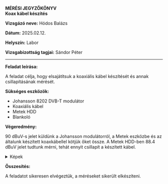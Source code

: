 
**MÉRÉSI JEGYZŐKÖNYV**  
**Koax kábel készítés**  

**Vizsgázó neve:** Hódos Balázs

**Dátum:** 2025.02.12.

**Helyszín:** Labor 

**Vizsgabizottság tagjai:** Sándor Péter  

---

**Feladat leírása:**

A feladat célja, hogy elsajátítsuk a koaxiális kábel készítését és annak csillapításának mérését.

**Sükséges eszközök:**

- Johansson 8202 DVB-T modulátor
- Koaxiális kábel
- Metek HDD
- Blankoló

**Végeredmény:**

90 dBuV-s jelet küldünk a Johansson modulátorról, a Metek eszközbe és az általunk készített koaxkábellel kötjük őket össze.
A Metek HDD-ben 88.4 dBuV jelet tudtunk mérni, tehát ennyit csillapít a készített kábel.

<details>
    <summary>Képek</summary>
    
![its_snapshot_0002](https://github.com/user-attachments/assets/e104db6c-41d7-4db7-9894-afe1ad32680c)

![IMG_4049 (1)](https://github.com/user-attachments/assets/9e8406c2-c941-4ec9-a694-c6d1d50a54cc)

</details>

**Összesítés:**

A feladatot sikeresen elvégeztük, a méréseket sikerült elkészíteni.
